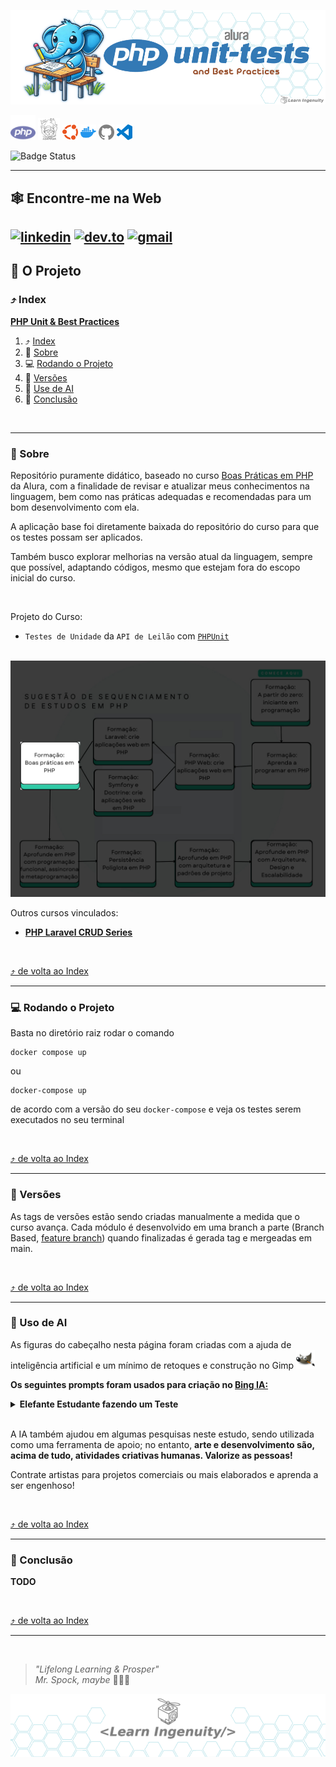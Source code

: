 <a id="php-unit-tests"></a>

<div align="center">

[<img src="./docs/assets/images/layout/header_title.png" alt="um elefante azul, simbolo da linguagem de programação PHP, ANTROPOMÓRFICO sentado em um banco de escola fazendo um teste, como se fosse um estudante do ensino medio. Corpo Inteiro. Estilo cartoon, fundo branco para fácil remoção, cores chapadas" />](#php-unit-tests)

</div>

<!-- 
    icons by:
    https://devicon.dev/
    https://simpleicons.org/
-->
[<img src="./docs/assets/images/icons/php.svg" width="40px" height="40px" alt="PHP logo" title="PHP">](https://www.php.net) [<img src="./docs/assets/images/icons/composer.svg" width="35px" height="35px" alt="Composer logo" title="Composer"/>](https://getcomposer.org/) [<img src="./docs/assets/images/icons/ubuntu.svg" width="25px" height="25px Logo" title="Ubunto" alt="Ubunto" />](https://ubuntu.com/) [<img src="./docs/assets/images/icons/docker.svg" width="25px" height="25px" alt="Docker Logo" title="Docker">](https://www.docker.com/) [<img src="./docs/assets/images/icons/github.svg" width="25px" height="25px" alt="GitHub Logo" title="GitHub">](https://github.com/jtonynet) [<img src="./docs/assets/images/icons/visualstudiocode.svg" width="25px" height="25px" alt="VsCode Logo" title="VsCode">](https://code.visualstudio.com/) 




<!--
[<img src="./docs/assets/images/icons/laravel.svg" width="25px" height="25px" alt="laravel logo" title="Laravel">](https://laravel.com/)  [<img src="./docs/assets/images/icons/mysql.svg" width="50px" height="50px" alt="MySQL Logo" title="MySQL">](https://www.mysql.com/) [<img src="./docs/assets/images/icons/redis.svg" width="25px" height="25px" alt="Redis Logo" title="Redis">](https://redis.com/) [<img src="./docs/assets/images/icons/docker.svg" width="25px" height="25px" alt="Docker Logo" title="Docker">](https://www.docker.com/) [<img src="./docs/assets/images/icons/kubernetes.svg" width="30px" height="30px" alt="Kubernetes Logo" title="Kubernetes">](https://kubernetes.io/) [<img src="./docs/assets/images/icons/swagger.svg" width="25px" height="25px" alt="Swagger Logo" title="Swagger">](https://swagger.io/) [<img src="./docs/assets/images/icons/miro.svg" width="25px" height="25px" alt="Miro Logo" title="Miro">](https://https://miro.com/) [<img src="./docs/assets/images/icons/mermaidjs.svg" width="25px" height="25px" alt="MermaidJS Logo" title="MermaidJS">](https://mermaid.js.org/) [<img src="./docs/assets/images/icons/githubactions.svg" width="25px" height="25px" alt="GithubActions Logo" title="GithubActions">](https://docs.github.com/en/actions) [<img src="./docs/assets/images/icons/gatling.svg" width="35px" height="35px" alt="Gatling Logo" title="Gatling">](https://gatling.com/) [<img src="./docs/assets/images/icons/prometheus.svg" width="25px" height="25px" alt="Prometheus Logo" title="Prometheus">](https://prometheus.io/) [<img src="./docs/assets/images/icons/grafana.svg" width="25px" height="25px" alt="Grafana Logo" title="Grafana">](https://grafana.com/)  [<img src="./docs/assets/images/icons/grafana_loki.png" width="30px" height="30px" alt="Grafana Loki Logo" title="Grafana Loki">](https://grafana.com/oss/loki/) 
--> 


![Badge Status](https://img.shields.io/badge/STATUS-IN_DEVELOPMENT-green) <!--![Badge GitHubActions]()-->

---

## 🕸️ Encontre-me na Web

[![linkedin](https://img.shields.io/badge/Linkedin-0A66C2?style=for-the-badge&logo=linkedin&logoColor=white)](https://www.linkedin.com/in/jos%C3%A9-r-99896a39/) [![dev.to](https://img.shields.io/badge/dev.to-0A0A0A?style=for-the-badge&logo=devdotto&logoColor=white)](https://dev.to/learningenuity) [![gmail](https://img.shields.io/badge/Gmail-D14836?style=for-the-badge&logo=gmail&logoColor=white)](mailto:learningenuity@gmail.com) 
---

## 📁 O Projeto

<a id="index"></a>
### ⤴️ Index

__[PHP Unit & Best Practices](#php-unit-tests)__<br/>
  1. ⤴️ [Index](#index)
  2. 📗 [Sobre](#about)
  3. 💻 [Rodando o Projeto](#run)
  4. 🔢 [Versões](#versions)
  5. 🤖 [Use de AI](#ia)
  6. 🏁 [Conclusão](#conclusion)
 
<br/>

---

<a id="about"></a>
### 📗 Sobre

Repositório puramente didático, baseado no curso [Boas Práticas em PHP](https://cursos.alura.com.br/formacao-boas-praticas-php) da Alura, com a finalidade de revisar e atualizar meus conhecimentos na linguagem, bem como nas práticas adequadas e recomendadas para um bom desenvolvimento com ela.

A aplicação base foi diretamente baixada do repositório do curso para que os testes possam ser aplicados.

Também busco explorar melhorias na versão atual da linguagem, sempre que possível, adaptando códigos, mesmo que estejam fora do escopo inicial do curso.

<br/>

Projeto do Curso:
- `Testes de Unidade` da `API de Leilão` com [`PHPUnit`](https://phpunit.de/index.html)


<br/>

<div align="center">
  <img src="./docs/assets/images/layout/roadmap_in_here.jpeg" alt=""/>
</div>

Outros cursos vinculados:
- [**PHP Laravel CRUD Series**](https://github.com/jtonynet/php-laravel-series)

<br/>

[⤴️ de volta ao Index](#index)

---

<a id="run"></a>
### 💻 Rodando o Projeto


Basta no diretório raiz rodar o comando 

```
docker compose up
```

ou

```
docker-compose up
```

de acordo com a versão do seu `docker-compose` e veja os testes serem executados no seu terminal

<br/>

[⤴️ de volta ao Index](#index)

---

<a id="versions"></a>
### 🔢 Versões

As tags de versões estão sendo criadas manualmente a medida que o curso avança. Cada módulo é desenvolvido em uma branch a parte (Branch Based, [feature branch](https://www.atlassian.com/git/tutorials/comparing-workflows/feature-branch-workflow)) quando finalizadas é gerada tag e mergeadas em main.

<br/>

[⤴️ de volta ao Index](#index)

---

<a id="ia"></a>
### 🤖 Uso de AI

As figuras do cabeçalho nesta página foram criadas com a ajuda de inteligência artificial e um mínimo de retoques e construção no Gimp [<img src="./docs/assets/images/icons/gimp.svg" width="30" height="30 " title="Gimp" alt="Gimp Logo" />](https://www.gimp.org/)


__Os seguintes prompts foram usados para criação no  [Bing IA:](https://www.bing.com/images/create/)__


<details>
  <summary><b>Elefante Estudante fazendo um Teste</b></summary>
"um elefante azul, simbolo da linguagem de programação PHP, ANTROPOMÓRFICO sentado em um banco de escola fazendo um teste, como se fosse um estudante do ensino medio. Corpo Inteiro. Estilo cartoon, fundo branco para fácil remoção, cores chapadas"<b>(sic)</b>
</details>

<br/>

A IA também ajudou em algumas pesquisas neste estudo, sendo utilizada como uma ferramenta de apoio; no entanto, __arte e desenvolvimento são, acima de tudo, atividades criativas humanas. Valorize as pessoas!__

Contrate artistas para projetos comerciais ou mais elaborados e aprenda a ser engenhoso!


<br/>

[⤴️ de volta ao Index](#index)

---

<a id="conclusion"></a>
### 🏁 Conclusão

__TODO__


<br/>

[⤴️ de volta ao Index](#index)

---

<a id="footer"></a>

<br/>

>  _"Lifelong Learning & Prosper"_
> <br/> 
>  _Mr. Spock, maybe_   🖖🏾🚀

<div align="center">
    <a href="#footer">
        <img src="./docs/assets/images/layout/footer_learn_ingenuity_bg_hexagonal.png" />
    </a>
</div>


<!--  

TODO: Finalidade didatica. Levar para Wiki/Confluence/Obsidian comum


PHPUnit no PHP 8.1 ou superior:
```bash
composer require --dev phpunit/phpunit ^10
```

Instalando phpcs globalmente
```bash
composer global require "squizlabs/php_codesniffer=*"
```

Pressione `Ctrl + ,` pesquise por `php`, clique nele e depois no link 
`editar em settings.json` e adicione a seguinte linha ao final do settings.json
```json
 "phpcs.executablePath": "/home/jtony/.config/composer/vendor/bin/phpcs"
```

Crie um arquivo (ou use um do projeto) com as definicoes do phpcs chamado
`phpcs.xml` e entao execute o seguinte comando:
```bash
phpcs --standard=phpcs.xml .
```


RODANDO TESTES:
```bash
./vendor/bin/phpunit --colors tests
 ```

Doc sobre phpunit.xml
https://docs.phpunit.de/en/10.5/configuration.html
-->
